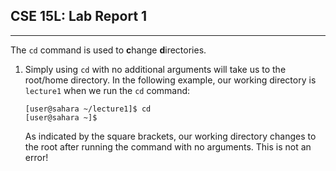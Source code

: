 ## CSE 15L: Lab Report 1
---

The ```cd``` command is used to **c**hange **d**irectories.
1. Simply using ```cd``` with no additional arguments will take us to the root/home directory. In the following example, our working directory is ```lecture1``` when we run the ```cd``` command:

    ```
    [user@sahara ~/lecture1]$ cd
    [user@sahara ~]$
    ```
   As indicated by the square brackets, our working directory changes to the root after running the command with no arguments. This is not an error!
